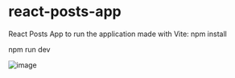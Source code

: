 # react-posts-app
React Posts App
to run the application made with Vite: 
npm install

npm run dev
      

![image](https://github.com/IndriesAndrei/react-posts-app/assets/24415865/69a1e6b9-45cd-4fa1-b261-fcbc066e0275)

